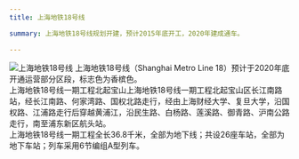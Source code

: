 ```yaml
---
title: 上海地铁18号线

summary: 上海地铁18号线规划开建，预计2015年底开工，2020年建成通车。

---
```

      
      
![上海地铁18号线](https://bkimg.cdn.bcebos.com/pic/c2cec3fdfc03924574f7c8598894a4c27d1e2521?x-bce-process=image/resize,m_lfit,w_500,h_500,limit_1)
上海地铁18号线（Shanghai Metro Line 18）预计于2020年底开通运营部分区段，标志色为香槟色。    
上海地铁18号线一期工程北起宝山上海地铁18号线一期工程北起宝山区长江南路站，经长江南路、何家湾路、国权北路走行，经由上海财经大学、复旦大学，沿国权路、江浦路走行后穿越黄浦江，沿民生路、白杨路、莲溪路、御青路、沪南公路走行，南至浦东新区航头站。        
上海地铁18号线一期工程全长36.8千米，全部为地下线；共设26座车站，全部为地下车站；列车采用6节编组A型列车。    
